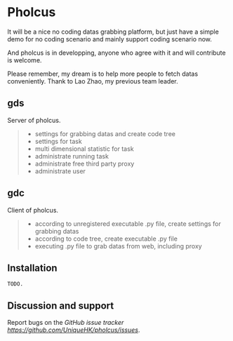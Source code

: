 # Pholcus

It will be a nice no coding datas grabbing platform, but just have a simple demo for no coding scenario and mainly support coding scenario now.

And pholcus is in developping, anyone who agree with it and will contribute is welcome. 

Please remember, my dream is to help more people to fetch datas conveniently. Thank to Lao Zhao, my previous team leader.

## gds

Server of pholcus.

>    - settings for grabbing datas and create code tree
>    - settings for task 
>    - multi dimensional statistic for task
>    - administrate running task
>    - administrate free third party proxy
>    - administrate user

## gdc

Client of pholcus.

>    - according to unregistered executable .py file, create settings for grabbing datas
>    - according to code tree, create executable .py file
>    - executing .py file to grab datas from web, including proxy 


## Installation

    TODO.

## Discussion and support

Report bugs on the *GitHub issue tracker <https://github.com/UniqueHK/pholcus/issues>*. 